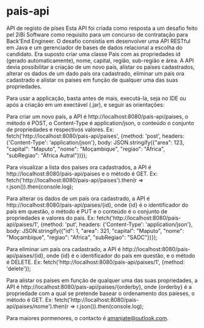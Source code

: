 # pais-api
API de registo de píses
Esta API foi criada como resposta a um desafio feito pel 2iBi Software como requisito para um concurso de contratação para Back'End Engineer.
O desafio consistia em desenvolver uma API RESTful em Java e um gerenciador de bases de dados relacional a escolha do candidato.
Era suposto criar uma classe Pais com as propriedades id (gerado automaticamente), nome, capital, região, sub-região e área.
A API devia possibilitar a criação de um novo país, alistar os países cadastrados, alterar os dados de um dado país ora cadastrado, eliminar um país ora cadastrado e alistar os paises em função de qualquer uma das suas propriedades.

Para usar a applicação, basta antes de mais, executá-la, seja no IDE ou após a criação em um exectável (.jar), e seguir as orientações:

Para criar um novo país, a API é http://localhost:8080/pais-api/paises, o método é POST, o Content-Type é application/json, o conteúdo o conjunto de propriedades e respectivos valores.
Ex: fetch('http://localhost:8080/pais-api/paises', {method: 'post', headers: {'Content-Type': 'application/json'}, body: JSON.stringify({"area": 123, "capital": "Maputo", "nome": "Moçambique", "regiao": "África", "subRegiao": "África Autral"})});

Para visualizar a lista dos países ora cadastrados, a API é http://localhost:8080/pais-api/paises e o método é GET.
Ex: fetch('http://localhost:8080/pais-api/paises').then(r => r.json()).then(console.log);

Para alterar os dados de um país ora cadastrado, a API é http://localhost:8080/pais-api/paises/{id}, onde {id} é o identificador do país em questão, o método é PUT e o conteúdo é o conjunto de propriedades e valores do país.
Ex: fetch('http://localhost:8080/pais-api/paises/1', {method: 'put', headers: {'Content-Type': 'application/json'}, body: JSON.stringify({"id": 1, "area": 321, "capital": "Maputo", "nome": "Moçambique", "regiao": "Africa", "subRegiao": "SADC"})});

Para eliminar um país ora cadastrado, a API é http://localhost:8080/pais-api/paises/{id}, onde {id} é o identificador do país em questão, e o método é DELETE.
Ex: fetch('http://localhost:8080/pais-api/paises/1', {method: 'delete'});

Para alistar os países em função de qualquer uma das suas propriedades, a API é http://localhost:8080/pais-api/paises/{orderby}, onde {orderby} é a propriedade com a qual se pretende basear o ordenamento dos paíeses, o método é GET.
Ex: fetch('http://localhost:8080/pais-api/paises/nome').then(r => r.json()).then(console.log);

Para maiores pormenores, o contacto é amanjate@outlook.com.
